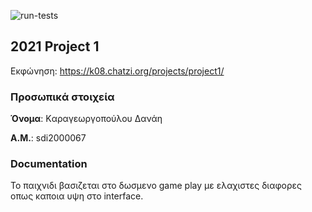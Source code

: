 ![run-tests](../../workflows/run-tests/badge.svg)

## 2021 Project 1

Εκφώνηση: https://k08.chatzi.org/projects/project1/


### Προσωπικά στοιχεία

__Όνομα__: Kαραγεωργοπούλου Δανάη

__Α.Μ.__: sdi2000067


### Documentation

Το παιχνιδι βασιζεται στο δωσμενο game play με ελαχιστες διαφορες οπως καποια υψη στο interface.

